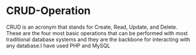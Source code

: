 # CRUD-Operation

CRUD is an acronym that stands for Create, Read, Update, and Delete. These are the four most basic operations that can be performed with most traditional database systems and they are the backbone for interacting with any database.I have used PHP and MySQL
